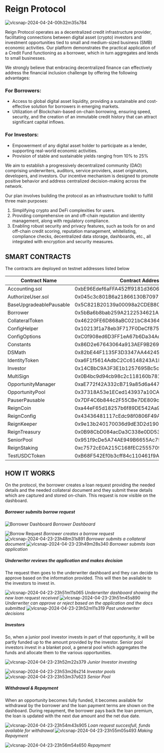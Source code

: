 # Reign Protocol

![vlcsnap-2024-04-24-00h32m35s784](https://github.com/DeograciousAggrey/ReignProtocol_Shardeum/assets/68210234/48d0ce8a-2bf3-4db4-bca6-7a726a6ee20d)


Reign Protocol operates as a decentralized credit infrastructure provider, facilitating connections between digital asset (crypto) investors and investment opportunities tied to small and medium-sized business (SMB) economic activities. Our platform demonstrates the practical application of a Credit Fund functioning as a borrower, which in turn aggregates and lends to small businesses.

We strongly believe that embracing decentralized finance can effectively address the financial inclusion challenge by offering the following advantages:

### For Borrowers:
- Access to global digital asset liquidity, providing a sustainable and cost-effective solution for borrowers in emerging markets.
- Utilization of Blockchain-based on-chain borrowing, ensuring speed, security, and the creation of an immutable credit history that can attract significant capital inflows.

### For Investors:
- Empowerment of any digital asset holder to participate as a lender, supporting real-world economic activities.
- Provision of stable and sustainable yields ranging from 10% to 25%

We aim to establish a progressively decentralized community (DAO) comprising underwriters, auditors, service providers, asset originators, developers, and investors. Our incentive mechanism is designed to promote positive behavior and address centralized decision-making across the network.

Our plan involves building the protocol as an infrastructure toolkit to fulfill three main purposes:
1. Simplifying crypto and DeFi complexities for users.
2. Providing comprehensive on and off-chain reputation and identity management, along with regulatory compliance.
3. Enabling robust security and privacy features, such as tools for on and off-chain credit scoring, reputation management, whitelisting, compliance checks, decentralized data storage, dashboards, etc., all integrated with encryption and security measures.

## SMART CONTRACTS
The contracts are deployed on testnet addresses listed below

| Contract Name              | Contract Address                                   |
|----------------------------|----------------------------------------------------|
| Accounting.sol             | 0xbE96Edef6aFFA452ff9181d36065aa1D3afE8694        |
| AuthorizeUser.sol          | 0x045c3c801B6a21866130B70971098019cdB95158        |
| BaseUpgradeablePausable    | 0x5C821B20139a00098a2CDEB8038EB0F0B0cF0bc1        |
| Borrower                   | 0x5bBa6b8bab259A2122534621ADA01f88370342Bf        |
| CollateralToken            | 0x46220FE6D868aBC021bC84364a9A8C274E8A7e01        |
| ConfigHelper               | 0x10213f1a78eb3F717F0DeCf8750424803C51Feb1        |
| ConfigOptions              | 0xC0f908ed6D3FF1eA67b6Da34Adc84ea6f3887Fb0        |
| Constants                  | 0x86D2e67643064a913AEF9B26958c3C2F276828F1        |
| DSMath                     | 0x82bE44F1135F3D3347AA44245fF15df831AC4225        |
| IdentityToken              | 0xa6F1f5614AdbC2Cc6148243A1F17E413A069A57D        |
| Investor                   | 0x14CBbC9A3F3E1b1257695Bc5c6817392a8B4aF77        |
| MultiSign                  | 0x0B4bc9d94cb98c2c118160b781a6ccd552c4f511        |
| OpportunityManager         | 0xaE772f42A332cB719a85d6a4470cab76Bb6436D3        |
| OpportunityPool            | 0x37318A53e1ECed143937a10CA811F245DC6AF81b        |
| PauserPausable             | 0x7DF4C6b844c2F55CBe7DE809cb2a1BB3686148A2        |
| ReignCoin                  | 0xa44eF65d18257b6f89DE542Aa917a086D4e8c2C5        |
| ReignConfig                | 0x43436481117cEdc98f0806F49AdA8D719F1cf6F8        |
| ReignKeeper                | 0x9e13b240170036d9dE3D2d190B17249afB790F1F        |
| ReignTreasury              | 0x0B98CbD084acDa3C338e0DD538Bf07711C79598E        |
| SeniorPool                 | 0x951f9cDe5A74AE949B6655Ac751027e747Bc16E8        |
| ReignStaking               | 0xc7572cE0A215C168fEC2555709fe4D29af1D201d        |
| TestUSDCToken              | 0xB68F542Ef0b3cff84c110461f9ACf5Ea6AA2e09A        |



## HOW IT WORKS
On the protocol, the borrower creates a loan request providing the needed details and the needed collateral document and they submit these details which are captured and stored on-chain. This request is now visible on the dashboard.

##### Borrower submits borrow request
![Borrower Dashboard](https://github.com/DeograciousAggrey/ReignProtocol_Shardeum/assets/68210234/f6eb569e-e6f9-4fd1-be99-2ef0893ef68e)
*Borrower Dashboard* 

![Borrow Request](https://github.com/DeograciousAggrey/ReignProtocol_Shardeum/assets/68210234/aa2730b4-0a5a-42c6-8a9a-9ce0dadb361e)
*Borrower creates a borrow request*
![vlcsnap-2024-04-23-23h48m31s891](https://github.com/DeograciousAggrey/ReignProtocol_Shardeum/assets/68210234/68152455-5ad9-4513-be61-8bff0f2731f6)
*Borrower submits a collateral document*
![vlcsnap-2024-04-23-23h49m28s340](https://github.com/DeograciousAggrey/ReignProtocol_Shardeum/assets/68210234/9ab9495a-f9cf-4a8e-8e74-4394930dc84c)
*Borrower submits loan application*

##### Underwriter reviews the application and makes decision
The request then goes to the underwriter dashboard and they can decide to approve based on the information provided. This will then be available to the investors to invest in. 

![vlcsnap-2024-04-23-23h51m11s065](https://github.com/DeograciousAggrey/ReignProtocol_Shardeum/assets/68210234/4e006327-12d0-4651-93a0-4c77a9405a3c)
*Underwriter dashboard showing the new loan request received*
![vlcsnap-2024-04-23-23h51m45s890](https://github.com/DeograciousAggrey/ReignProtocol_Shardeum/assets/68210234/51866a5f-d005-489b-96c9-f6a66cd6e72c)
*Underwriter can approve or reject based on the application and the docs submitted*
![vlcsnap-2024-04-23-23h52m11s319](https://github.com/DeograciousAggrey/ReignProtocol_Shardeum/assets/68210234/59f77aef-10da-4436-aec6-8e046b99d8f2)
*Past underwriter decisions*

##### Investors 
So, when a junior pool investor invests in part of that opportunity, it will be partly funded up to the amount provided by the investor.
Senior pool investors invest in a blanket pool, a general pool which aggregates the funds and allocate them to the various opportunities.


![vlcsnap-2024-04-23-23h52m22s379](https://github.com/DeograciousAggrey/ReignProtocol_Shardeum/assets/68210234/5143bf6c-a822-4eeb-97b7-cebdcb026653)
*Junior Investor investing*

![vlcsnap-2024-04-23-23h53m26s214](https://github.com/DeograciousAggrey/ReignProtocol_Shardeum/assets/68210234/ce24ae71-9e0c-48c5-ba18-6d56ad964811)
*Investor pools*
![vlcsnap-2024-04-23-23h53m37s623](https://github.com/DeograciousAggrey/ReignProtocol_Shardeum/assets/68210234/74f50a02-1b93-40d5-97a1-856165aca0c5)
*Senior Pool*

##### Withdrawal & Repayment
When an opportunity becomes fully funded, it becomes available for withdrawal by the borrower and the loan payment terms are shown on the dashboard. During repayment, the borrower pays back the loan premium, the loan is updated with the next due amount and the net due date.

![vlcsnap-2024-04-23-23h54m43s905](https://github.com/DeograciousAggrey/ReignProtocol_Shardeum/assets/68210234/8a05fdd2-a8c9-44c8-90d3-882fa60699eb)
*Loan request succesfull, funds available for withdrawal*
![vlcsnap-2024-04-23-23h55m05s493](https://github.com/DeograciousAggrey/ReignProtocol_Shardeum/assets/68210234/ed5b1ee0-8dab-4e09-91c4-a63c8fc11e64)
*Making Repayment*

![vlcsnap-2024-04-23-23h56m54s650](https://github.com/DeograciousAggrey/ReignProtocol_Shardeum/assets/68210234/faf282cb-0b89-4ffd-8d12-f4727425b1ee)
*Repayment*
